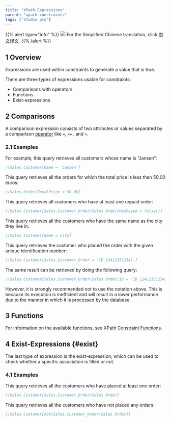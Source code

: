 ```yaml
---
title: "XPath Expressions"
parent: "xpath-constraints"
tags: ["studio pro"]
---
```


{{% alert type="info" %}}
<img src="attachments/chinese-translation/china.png" style="display: inline-block; margin: 0" /> For the Simplified Chinese translation, click [中文译文](https://cdn.mendix.tencent-cloud.com/documentation/refguide8/xpath-expressions.pdf).
{{% /alert %}}

## 1 Overview

Expressions are used within constraints to generate a value that is true.

There are three types of expressions usable for constraints:

* Comparisons with operators
* Functions
* Exist-expressions

## 2 Comparisons

A comparison expression consists of two attributes or values separated by a comparison [operator](xpath-operators) like `=`, `<=,` and `>`.

### 2.1 Examples

For example, this query retrieves all customers whose name is "Jansen":

```java
//Sales.Customer[Name = 'Jansen']
```

This query retrieves all the orders for which the total price is less than 50.00 euros:

```java
//Sales.Order[TotalPrice < 50.00]
```

This query retrieves all customers who have at least one unpaid order:

```java
//Sales.Customer[Sales.Customer_Order/Sales.Order/HasPayed = false()]
```

This query retrieves all the customers who have the same name as the city they live in:

```java
//Sales.Customer[Name = City]
```

This query retrieves the customer who placed the order with the given unique identification number:

```java
//Sales.Customer[Sales.Customer_Order = 'ID_124123512341']
```

The same result can be retrieved by doing the following query:

```java
//Sales.Customer[Sales.Customer_Order/Sales.Order/ID = 'ID_124123512341']
```

However, it is strongly recommended not to use the notation above. This is because its execution is inefficient and will result in a lower performance due to the manner in which it is processed by the database.

## 3 Functions

For information on the available functions, see [XPath Constraint Functions](xpath-constraint-functions).

## 4 Exist-Expressions {#exist}

The last type of expression is the exist-expression, which can be used to check whether a specific association is filled or not.

### 4.1 Examples

This query retrieves all the customers who have placed at least one order:

```java
//Sales.Customer[Sales.Customer_Order/Sales.Order]
```

This query retrieves all the customers who have not placed any orders:

```java
//Sales.Customer[not(Sales.Customer_Order/Sales.Order)]
```
